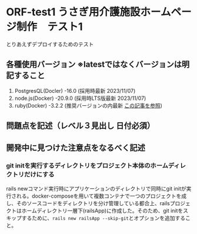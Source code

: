 # ORF-test1 うさぎ用介護施設ホームページ制作　テスト1
とりあえずデプロイするためのテスト
## 各種使用バージョン ※latestではなくバージョンは明記すること
1. PostgresQL(Docler) -16.0 (採用時最新 2023/11/07)
2. node.js(Docker) -20.9.0 (採用時LTS版最新 2023/11/07)
3. ruby(Docker) -3.2.2 (推奨バージョンの内最新 [この記事を参照](https://www.fastruby.io/blog/ruby/rails/versions/compatibility-table.html))
## 問題点を記述（レベル３見出し 日付必須）

## 開発中に見つけた注意点をなるべく記述
### git initを実行するディレクトリをプロジェクト本体のホームディレクトリだけにする
rails newコマンド実行時にアプリケーションのディレクトリで同時にgit initが実行される。docker-composeを用いて複数コンテナで一つのプロジェクトを成し、そのソースコードをディレクトリを分け管理している都合上、railsプロジェクトはホームディレクトリ一層下(railsApp)に作成した。そのため、git initをスキップするために、```rails new railsApp --skip-git```とオプションを追加すること。
